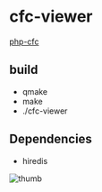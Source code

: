 # cfc-viewer

[php-cfc](https://github.com/imaben/php-cfc)

## build

- qmake
- make
- ./cfc-viewer

## Dependencies

- hiredis


![thumb](https://raw.githubusercontent.com/imaben/imaben.github.io/master/img/cfc-viewer.jpg)
